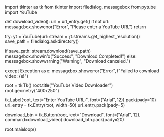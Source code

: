 import tkinter as tk
from tkinter import filedialog, messagebox
from pytube import YouTube


def download_video():
    url = url_entry.get()
    if not url:
        messagebox.showerror("Error", "Please enter a YouTube URL")
        return
    
try:
        yt = YouTube(url)
        stream = yt.streams.get_highest_resolution()
        save_path = filedialog.askdirectory()
        
if save_path:
            stream.download(save_path)
            messagebox.showinfo("Success", "Download Completed!")
        else:
            messagebox.showwarning("Warning", "Download canceled.")
    
except Exception as e:
        messagebox.showerror("Error", f"Failed to download video: {e}")


root = tk.Tk()
root.title("YouTube Video Downloader")
root.geometry("400x250")

tk.Label(root, text="Enter YouTube URL:", font=("Arial", 12)).pack(pady=10)
url_entry = tk.Entry(root, width=50)
url_entry.pack(pady=5)

download_btn = tk.Button(root, text="Download", font=("Arial", 12), command=download_video)
download_btn.pack(pady=20)

root.mainloop()
